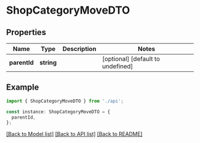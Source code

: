 # ShopCategoryMoveDTO

## Properties

| Name         | Type       | Description | Notes                             |
| ------------ | ---------- | ----------- | --------------------------------- |
| **parentId** | **string** |             | [optional] [default to undefined] |

## Example

```typescript
import { ShopCategoryMoveDTO } from './api';

const instance: ShopCategoryMoveDTO = {
  parentId,
};
```

[[Back to Model list]](../README.md#documentation-for-models) [[Back to API list]](../README.md#documentation-for-api-endpoints) [[Back to README]](../README.md)
